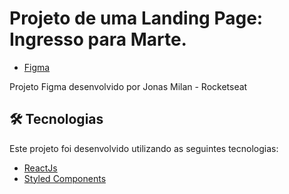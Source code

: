 # Projeto de uma Landing Page: Ingresso para Marte.

- [ Figma ](https://www.figma.com/community/file/986447430009792279/duplicate)

Projeto Figma desenvolvido por Jonas Milan - Rocketseat

## 🛠️ Tecnologias
 
 Este projeto foi desenvolvido utilizando as seguintes tecnologias:

 - [ ReactJs ](https://reactjs.org/)
 - [ Styled Components ](https://styled-components.com/)